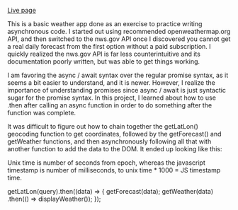 <a href="" >Live page</a>

This is a basic weather app done as an exercise to practice writing asynchronous code. I started out
using recommended openweathermap.org API, and then switched to the nws.gov API once I discovered you
cannot get a real daily forecast from the first option without a paid subscription. I quickly
realized the nws.gov API is far less counterintuitive and its documentation poorly written, but was
able to get things working.

I am favoring the async / await syntax over the regular promise syntax, as it seems a bit easier to
understand, and it is newer. However, I realize the importance of understanding promises since 
async / await is just syntactic sugar for the promise syntax. In this project, I learned about how
to use .then after calling an async function in order to do something after the function was complete.

It was difficult to figure out how to chain together the getLatLon() geocoding function to get 
coordinates, followed by the getForecast() and getWeather functions, and then asynchronously
following all that with another function to add the data to the DOM. It ended up looking like this:

Unix time is number of seconds from epoch, whereas the javascript timestamp is number of
milliseconds, to unix time * 1000 = JS timestamp time.

  getLatLon(query).then((data) => {
      getForecast(data);
      getWeather(data)
      .then(() => displayWeather());
    }); 